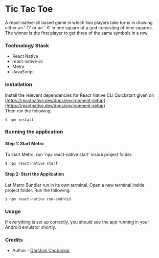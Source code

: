 # Tic Tac Toe
   A react-native-cli based game in which two players take turns in drawing either an ' O' or an ' X' in one square of a grid consisting of nine squares. The winner is the first player to get three of the same symbols in a row.

### Technology Stack
 * React Native  
 * react-native-cli    
 * Metro
 * JavaScript  
  
### Installation
  Install the relevent dependencies for React Native CLI Quickstart given on [https://reactnative.dev/docs/environment-setup](https://reactnative.dev/docs/environment-setup)  
  Then run the following:

    $ npm install
    
### Running the application
  #### Step 1: Start Metro
  To start Metro, run 'npx react-native start' inside project folder:  
     
    $ npx react-native start

  #### Step 2: Start the Application
  Let Metro Bundler run in its own terminal. Open a new terminal inside project folder. Run the following:
    
    $ npx react-native run-android

### Usage
   If everything is set up correctly, you should see the app running in your Android emulator shortly.
  
### Credits  
* Author - [Darshan Chobarkar](https://www.linkedin.com/in/dchobarkar/)
